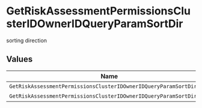 # GetRiskAssessmentPermissionsClusterIDOwnerIDQueryParamSortDir

sorting direction


## Values

| Name                                                                | Value                                                               |
| ------------------------------------------------------------------- | ------------------------------------------------------------------- |
| `GetRiskAssessmentPermissionsClusterIDOwnerIDQueryParamSortDirAsc`  | ASC                                                                 |
| `GetRiskAssessmentPermissionsClusterIDOwnerIDQueryParamSortDirDesc` | DESC                                                                |